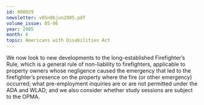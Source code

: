 ```yaml
---
id: 000029
newsletter: v05n06jun2005.pdf
volume_issue: 05-06
year: 2005
month: 6
topic: Americans with Disabilities Act
---
```


We now look to new developments to the long-established Firefighter’s Rule, which is a general rule of non-liability to firefighters, applicable to property owners whose negligence caused the emergency that led to the firefighter’s presence on the property where the fire (or other emergency) occurred; what pre-employment inquiries are or are not permitted under the ADA and WLAD; and we also consider whether study sessions are subject to the OPMA.